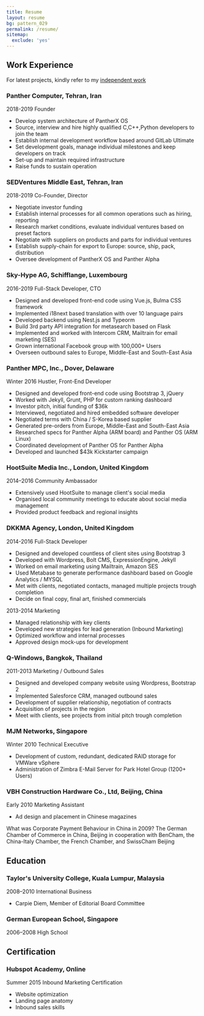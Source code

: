 ```yaml
---
title: Resume
layout: resume
bg: pattern_029
permalink: /resume/
sitemap:
  exclude: 'yes'
---
```


## Work Experience

For latest projects, kindly refer to my <a href="#independent-work">independent work</a>

### Panther Computer, <location>Tehran, Iran</location>
<date>2018-2019</date>
<position>Founder</position>

- Develop system architecture of PantherX OS
- Source, interview and hire highly qualified C,C++,Python developers to join the team
- Establish internal development workflow based around GitLab Ultimate
- Set development goals, manage individual milestones and keep developers on track
- Set-up and maintain required infrastructure
- Raise funds to sustain operation

### SEDVentures Middle East, <location>Tehran, Iran</location>
<date>2018-2019</date>
<position>Co-Founder, Director</position>

- Negotiate investor funding
- Establish internal processes for all common operations such as hiring, reporting
- Research market conditions, evaluate individual ventures based on preset factors
- Negotiate with suppliers on products and parts for individual ventures
- Establish supply-chain for export to Europe: source, ship, pack, distribution
- Oversee development of PantherX OS and Panther Alpha

### Sky-Hype AG, <location>Schifflange, Luxembourg</location>
<date>2016-2019</date>
<position>Full-Stack Developer, CTO</position>

- Designed and developed front-end code using Vue.js, Bulma CSS framework
- Implemented i18next based translation with over 10 language pairs
- Developed backend using Nest.js and Typeorm
- Build 3rd party API integration for metasearch based on Flask
- Implemented and worked with Intercom CRM, Mailtrain for email marketing (SES)
- Grown international Facebook group with 100,000+ Users
- Overseen outbound sales to Europe, Middle-East and South-East Asia

### Panther MPC, Inc., <location>Dover, Delaware</location>
<date>Winter 2016</date>
<position>Hustler, Front-End Developer</position>

- Designed and developed front-end code using Bootstrap 3, jQuery
- Worked with Jekyll, Grunt, PHP for custom ranking dashboard
- Investor pitch, initial funding of $36k
- Interviewed, negotiated and hired embedded software developer
- Negotiated terms with China / S-Korea based supplier
- Generated pre-orders from Europe, Middle-East and South-East Asia
- Researched specs for Panther Alpha (ARM board) and Panther OS (ARM Linux)
- Coordinated development of Panther OS for Panther Alpha
- Developed and launched $43k Kickstarter campaign

### HootSuite Media Inc., <location>London, United Kingdom</location>
<date>2014–2016</date>
<position>Community Ambassador</position>

- Extensively used HootSuite to manage client's social media
- Organised local community meetings to educate about social media management
- Provided product feedback and regional insights

### DKKMA Agency, <location>London, United Kingdom</location>
<date>2014-2016</date>
<position>Full-Stack Developer</position>

- Designed and developed countless of client sites using Bootstrap 3
- Developed with Wordpress, Bolt CMS, ExpressionEngine, Jekyll
- Worked on email marketing using Mailtrain, Amazon SES
- Used Metabase to generate performance dashboard based on Google Analytics / MYSQL
- Met with clients, negotiated contacts, managed multiple projects trough completion
- Decide on final copy, final art, finished commercials

<date>2013-2014</date>
<position>Marketing</position>

- Managed relationship with key clients
- Developed new strategies for lead generation (Inbound Marketing)
- Optimized workflow and internal processes
- Approved design mock-ups for development

### Q-Windows, <location>Bangkok, Thailand</location>
<date>2011-2013</date>
<position>Marketing / Outbound Sales</position>

- Designed and developed company website using Wordpress, Bootstrap 2
- Implemented Salesforce CRM, managed outbound sales
- Development of supplier relationship, negotiation of contracts
- Acquisition of projects in the region
- Meet with clients, see projects from initial pitch trough completion

### MJM Networks, <location>Singapore</location>
<date>Winter 2010</date>
<position>Technical Executive</position>

- Development of custom, redundant, dedicated RAID storage for VMWare vSphere
- Administration of Zimbra E-Mail Server for Park Hotel Group (1200+ Users)

### VBH Construction Hardware Co., Ltd, <location>Beijing, China</location>
<date>Early 2010</date>
<position>Marketing Assistant</position>

- Ad design and placement in Chinese magazines

What was Corporate Payment Behaviour in China in 2009? The German Chamber of Commerce in China, Beijing in cooperation with BenCham, the China-Italy Chamber, the French Chamber, and SwissCham Beijing

## Education

### Taylor's University College, <location>Kuala Lumpur, Malaysia</location>
<date>2008–2010</date>
<position>International Business</position>

- Carpie Diem, Member of Editorial Board Committee

### German European School, <location>Singapore</location>
<date>2006–2008</date>
<position>High School</position>

## Certification

### Hubspot Academy, <location>Online</location>
<date>Summer 2015</date>
<position>Inbound Marketing Certification</position>

- Website optimization
- Landing page anatomy
- Inbound sales skills
